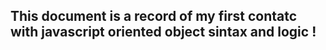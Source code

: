 ## This document is a record of my first contatc with javascript oriented object sintax and logic !
